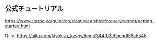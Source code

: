 ## 公式チュートリアル
https://www.elastic.co/guide/en/elasticsearch/reference/current/getting-started.html

Qiita: https://qiita.com/kiyokiyo_kzsby/items/344fb2e9aead158a5545


